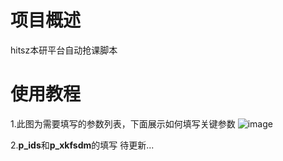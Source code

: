 # 项目概述
hitsz本研平台自动抢课脚本

# 使用教程
1.此图为需要填写的参数列表，下面展示如何填写关键参数
![image](https://github.com/user-attachments/assets/732b92a6-f953-4e47-988b-f80c537c5741)

2.**p_ids**和**p_xkfsdm**的填写
待更新...

